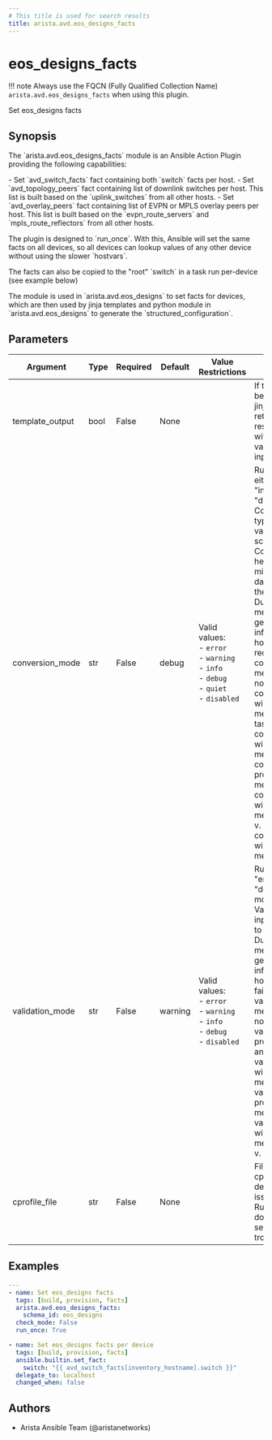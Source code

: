```yaml
---
# This title is used for search results
title: arista.avd.eos_designs_facts
---
```

<!--
  ~ Copyright (c) 2023 Arista Networks, Inc.
  ~ Use of this source code is governed by the Apache License 2.0
  ~ that can be found in the LICENSE file.
  -->

# eos_designs_facts

!!! note
    Always use the FQCN (Fully Qualified Collection Name) `arista.avd.eos_designs_facts` when using this plugin.

Set eos\_designs facts

## Synopsis

The \`arista.avd.eos\_designs\_facts\` module is an Ansible Action Plugin providing the following capabilities\:

\- Set \`avd\_switch\_facts\` fact containing both \`switch\` facts per host.
\- Set \`avd\_topology\_peers\` fact containing list of downlink switches per host.
  This list is built based on the \`uplink\_switches\` from all other hosts.
\- Set \`avd\_overlay\_peers\` fact containing list of EVPN or MPLS overlay peers per host.
  This list is built based on the \`evpn\_route\_servers\` and \`mpls\_route\_reflectors\` from all other hosts.

The plugin is designed to \`run\_once\`. With this, Ansible will set the same facts on all devices, so all devices can lookup values of any other device without using the slower \`hostvars\`.

The facts can also be copied to the \"root\" \`switch\` in a task run per\-device \(see example below\)

The module is used in \`arista.avd.eos\_designs\` to set facts for devices, which are then used by jinja templates and python module in \`arista.avd.eos\_designs\` to generate the \`structured\_configuration\`.

## Parameters

| Argument | Type | Required | Default | Value Restrictions | Description |
| -------- | ---- | -------- | ------- | ------------------ | ----------- |
| template_output | bool | False | None |  | If true, the output data will be run through another jinja2 rendering before returning. This is to resolve any input values with inline jinja using variables/facts set by the input templates. |
| conversion_mode | str | False | debug | Valid values:<br>- <code>error</code><br>- <code>warning</code><br>- <code>info</code><br>- <code>debug</code><br>- <code>quiet</code><br>- <code>disabled</code> | Run data conversion in either \"error\", \"warning\", \"info\", \"debug\", \"quiet\" or \"disabled\" mode.<br>Conversion will perform type conversion of input variables as defined in the schema.<br>Conversion is intended to help the user to identify minor issues with the input data, while still allowing the data to be validated.<br>During conversion, messages will be generated with information about the host\(s\) and key\(s\) which required conversion.<br>conversion\_mode\:disabled means that conversion will not run.<br>conversion\_mode\:error will produce error messages and fail the task.<br>conversion\_mode\:warning will produce warning messages.<br>conversion\_mode\:info will produce regular log messages.<br>conversion\_mode\:debug will produce hidden messages viewable with \-v.<br>conversion\_mode\:quiet will not produce any messages. |
| validation_mode | str | False | warning | Valid values:<br>- <code>error</code><br>- <code>warning</code><br>- <code>info</code><br>- <code>debug</code><br>- <code>disabled</code> | Run validation in either \"error\", \"warning\", \"info\", \"debug\" or \"disabled\" mode.<br>Validation will validate the input variables according to the schema.<br>During validation, messages will be generated with information about the host\(s\) and key\(s\) which failed validation.<br>validation\_mode\:disabled means that validation will not run.<br>validation\_mode\:error will produce error messages and fail the task.<br>validation\_mode\:warning will produce warning messages.<br>validation\_mode\:info will produce regular log messages.<br>validation\_mode\:debug will produce hidden messages viewable with \-v. |
| cprofile_file | str | False | None |  | Filename for storing cprofile data used to debug performance issues.<br>Running cprofile will slow down performance in it self, so only set this while troubleshooting. |

## Examples

```yaml
---
- name: Set eos_designs facts
  tags: [build, provision, facts]
  arista.avd.eos_designs_facts:
    schema_id: eos_designs
  check_mode: False
  run_once: True

- name: Set eos_designs facts per device
  tags: [build, provision, facts]
  ansible.builtin.set_fact:
    switch: "{{ avd_switch_facts[inventory_hostname].switch }}"
  delegate_to: localhost
  changed_when: false
```

## Authors

- Arista Ansible Team (@aristanetworks)
